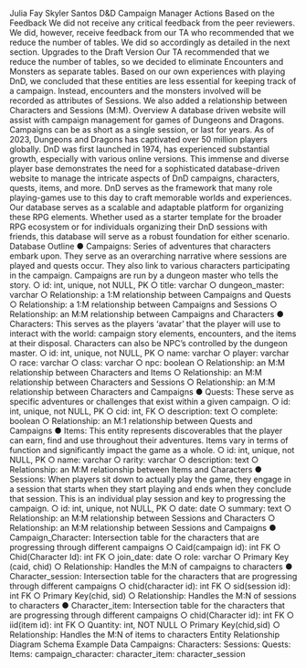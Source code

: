 Julia Fay
Skyler Santos
D&D Campaign Manager
Actions Based on the Feedback
We did not receive any critical feedback from the peer reviewers. We did, however, receive
feedback from our TA who recommended that we reduce the number of tables. We did so
accordingly as detailed in the next section.
Upgrades to the Draft Version
Our TA recommended that we reduce the number of tables, so we decided to eliminate
Encounters and Monsters as separate tables. Based on our own experiences with playing DnD,
we concluded that these entities are less essential for keeping track of a campaign. Instead,
encounters and the monsters involved will be recorded as attributes of Sessions. We also added
a relationship between Characters and Sessions (M:M).
Overview
A database driven website will assist with campaign management for games of Dungeons and
Dragons. Campaigns can be as short as a single session, or last for years.
As of 2023, Dungeons and Dragons has captivated over 50 million players globally. DnD was
first launched in 1974, has experienced substantial growth, especially with various online
versions. This immense and diverse player base demonstrates the need for a sophisticated
database-driven website to manage the intricate aspects of DnD campaigns, characters, quests,
items, and more.
DnD serves as the framework that many role playing-games use to this day to craft memorable
worlds and experiences. Our database serves as a scalable and adaptable platform for
organizing these RPG elements. Whether used as a starter template for the broader RPG
ecosystem or for individuals organizing their DnD sessions with friends, this database will serve
as a robust foundation for either scenario.
Database Outline
● Campaigns: Series of adventures that characters embark upon. They serve as an
overarching narrative where sessions are played and quests occur. They also link to
various characters participating in the campaign. Campaigns are run by a dungeon
master who tells the story.
○ id: int, unique, not NULL, PK
○ title: varchar
○ dungeon_master: varchar
○ Relationship: a 1:M relationship between Campaigns and Quests
○ Relationship: a 1:M relationship between Campaigns and Sessions
○ Relationship: an M:M relationship between Campaigns and Characters
● Characters: This serves as the players ‘avatar’ that the player will use to interact with
the world: campaign story elements, encounters, and the items at their disposal.
Characters can also be NPC’s controlled by the dungeon master.
○ id: int, unique, not NULL, PK
○ name: varchar
○ player: varchar
○ race: varchar
○ class: varchar
○ npc: boolean
○ Relationship: an M:M relationship between Characters and Items
○ Relationship: an M:M relationship between Characters and Sessions
○ Relationship: an M:M relationship between Characters and Campaigns
● Quests: These serve as specific adventures or challenges that exist within a given
campaign.
○ id: int, unique, not NULL, PK
○ cid: int, FK
○ description: text
○ complete: boolean
○ Relationship: an M:1 relationship between Quests and Campaigns
● Items: This entity represents discoverables that the player can earn, find and use
throughout their adventures. Items vary in terms of function and significantly impact the
game as a whole.
○ id: int, unique, not NULL, PK
○ name: varchar
○ rarity: varchar
○ description: text
○ Relationship: an M:M relationship between Items and Characters
● Sessions: When players sit down to actually play the game, they engage in a session
that starts when they start playing and ends when they conclude that session. This is an
individual play session and key to progressing the campaign.
○ id: int, unique, not NULL, PK
○ date: date
○ summary: text
○ Relationship: an M:M relationship between Sessions and Characters
○ Relationship: an M:M relationship between Sessions and Campaigns
● Campaign_Character: Intersection table for the characters that are progressing through
different campaigns
○ Caid(campaign id): int FK
○ Chid(Character Id): int FK
○ join_date: date
○ role: varchar
○ Primary Key (caid, chid)
○ Relationship: Handles the M:N of campaigns to characters
● Character_session: Intersection table for the characters that are progressing through
different campaigns
○ chid(character id): int FK
○ sid(session id): int FK
○ Primary Key(chid, sid)
○ Relationship: Handles the M:N of sessions to characters
● Character_item: Intersection table for the characters that are progressing through
different campaigns
○ chid(Character id): int FK
○ iid(item id): int FK
○ Quantity: int, NOT NULL
○ Primary Key(chid,sid)
○ Relationship: Handles the M:N of items to characters
Entity Relationship Diagram
Schema
Example Data
Campaigns:
Characters:
Sessions:
Quests:
Items:
campaign_character:
character_item:
character_session
